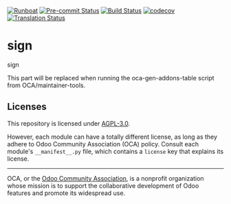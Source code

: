 
[![Runboat](https://img.shields.io/badge/runboat-Try%20me-875A7B.png)](https://runboat.odoo-community.org/builds?repo=OCA/sign&target_branch=18.0)
[![Pre-commit Status](https://github.com/OCA/sign/actions/workflows/pre-commit.yml/badge.svg?branch=18.0)](https://github.com/OCA/sign/actions/workflows/pre-commit.yml?query=branch%3A18.0)
[![Build Status](https://github.com/OCA/sign/actions/workflows/test.yml/badge.svg?branch=18.0)](https://github.com/OCA/sign/actions/workflows/test.yml?query=branch%3A18.0)
[![codecov](https://codecov.io/gh/OCA/sign/branch/18.0/graph/badge.svg)](https://codecov.io/gh/OCA/sign)
[![Translation Status](https://translation.odoo-community.org/widgets/sign-18-0/-/svg-badge.svg)](https://translation.odoo-community.org/engage/sign-18-0/?utm_source=widget)

<!-- /!\ do not modify above this line -->

# sign

sign

<!-- /!\ do not modify below this line -->

<!-- prettier-ignore-start -->

[//]: # (addons)

This part will be replaced when running the oca-gen-addons-table script from OCA/maintainer-tools.

[//]: # (end addons)

<!-- prettier-ignore-end -->

## Licenses

This repository is licensed under [AGPL-3.0](LICENSE).

However, each module can have a totally different license, as long as they adhere to Odoo Community Association (OCA)
policy. Consult each module's `__manifest__.py` file, which contains a `license` key
that explains its license.

----
OCA, or the [Odoo Community Association](http://odoo-community.org/), is a nonprofit
organization whose mission is to support the collaborative development of Odoo features
and promote its widespread use.
